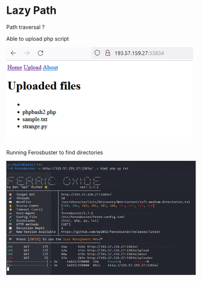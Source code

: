 # Lazy Path

Path traversal ?

Able to upload php script

![Alt text](image_001.png)

Running Ferosbuster to find directories

![Alt text](image_002.png)

